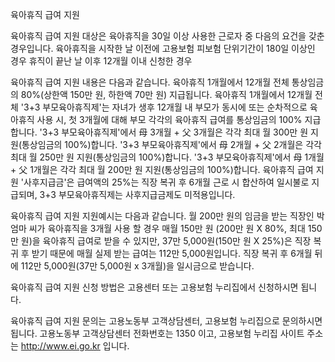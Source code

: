 육아휴직 급여 지원

육아휴직 급여 지원 대상은 육아휴직을 30일 이상 사용한 근로자 중 다음의 요건을 갖춘 경우입니다.
육아휴직을 시작한 날 이전에 고용보험 피보험 단위기간이 180일 이상인 경우
휴직이 끝난 날 이후 12개월 이내 신청한 경우

육아휴직 급여 지원 내용은 다음과 같습니다.
육아휴직 1개월에서 12개월 전체 통상임금의 80%(상한액 150만 원, 하한액 70만 원) 지급됩니다.
육아휴직 1개월에서 12개월 전체 '3+3 부모육아휴직제'는 자녀가 생후 12개월 내 부모가 동시에 또는 순차적으로 육아휴직 사용 시, 첫 3개월에 대해 부모 각각의 육아휴직 급여를 통상임금의 100% 지급합니다.
'3+3 부모육아휴직제'에서 母 3개월 + 父 3개월은 각각 최대 월 300만 원 지원(통상임금의 100%)합니다.
'3+3 부모육아휴직제'에서 母 2개월 + 父 2개월은 각각 최대 월 250만 원 지원(통상임금의 100%)합니다.
'3+3 부모육아휴직제'에서 母 1개월 + 父 1개월은 각각 최대 월 200만 원 지원(통상임금의 100%)합니다.
육아휴직 급여 지원 '사후지급금'은 급여액의 25%는 직장 복귀 후 6개월 근로 시 합산하여 일시불로 지급되며, 3+3 부모육아휴직제는 사후지급금제도 미적용입니다.

육아휴직 급여 지원 지원예시는 다음과 같습니다. 월 200만 원의 임금을 받는 직장인 박엄마 씨가 육아휴직을 3개월 사용 할 경우 매월 150만 원 (200만 원 X 80%, 최대 150만 원)을 육아휴직 급여로 받을 수 있지만, 37만 5,000원(150만 원 X 25%)은 직장 복귀 후 받기 때문에 매월 실제 받는 급여는 112만 5,000원입니다. 직장 복귀 후 6개월 뒤에 112만 5,000원(37만 5,000원 x 3개월)을 일시금으로 받습니다.

육아휴직 급여 지원 신청 방법은 고용센터 또는 고용보험 누리집에서 신청하시면 됩니다.

육아휴직 급여 지원 문의는 고용노동부 고객상담센터, 고용보험 누리집으로 문의하시면 됩니다.
고용노동부 고객상담센터 전화번호는 1350 이고, 고용보험 누리집 사이트 주소는 http://www.ei.go.kr 입니다.